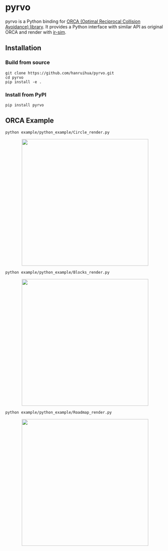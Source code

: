 # pyrvo

pyrvo is a Python binding for [ORCA (Optimal Reciprocal Collision Avoidance) library](https://github.com/snape/RVO2). It provides a Python interface with similar API as original ORCA and render with [ir-sim](https://github.com/hanruihua/ir-sim).

## Installation

### Build from source

```
git clone https://github.com/hanruihua/pyrvo.git
cd pyrvo
pip install -e .
```

### Install from PyPI

```
pip install pyrvo
```

## ORCA Example

```
python example/python_example/Circle_render.py
```

<div align="center">
<img src="https://github.com/user-attachments/assets/da948a48-3b2d-4aed-abab-497d992bb9ba" width="400"/>
</div>

```
python example/python_example/Blocks_render.py
```

<div align="center">
<img src="https://github.com/user-attachments/assets/035e0f54-7b9a-4b0a-9d83-a44e91ef9184" width="400"/>
</div>

```
python example/python_example/Roadmap_render.py
```

<div align="center">
<img src="https://github.com/user-attachments/assets/a3682144-58d6-4df5-97b4-d67291b1f2eb" width="400"/>
</div>



